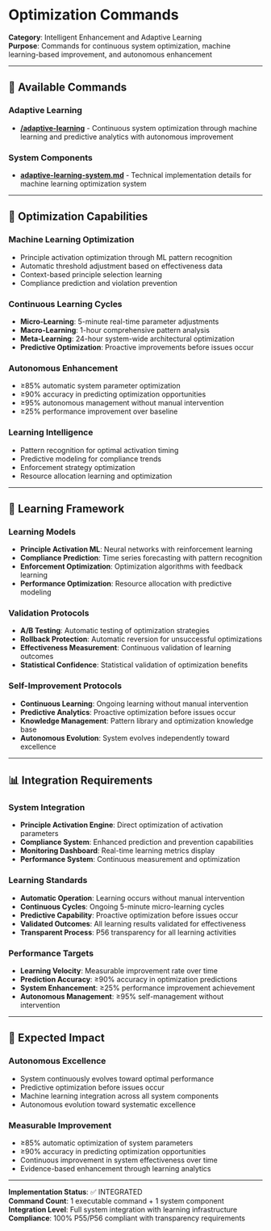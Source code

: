 # Optimization Commands

**Category**: Intelligent Enhancement and Adaptive Learning  
**Purpose**: Commands for continuous system optimization, machine learning-based improvement, and autonomous enhancement

---

## 🚀 Available Commands

### **Adaptive Learning**
- **[/adaptive-learning](./adaptive-learning.md)** - Continuous system optimization through machine learning and predictive analytics with autonomous improvement

### **System Components**
- **[adaptive-learning-system.md](./adaptive-learning-system.md)** - Technical implementation details for machine learning optimization system

---

## 🧠 Optimization Capabilities

### **Machine Learning Optimization**
- Principle activation optimization through ML pattern recognition
- Automatic threshold adjustment based on effectiveness data
- Context-based principle selection learning
- Compliance prediction and violation prevention

### **Continuous Learning Cycles**
- **Micro-Learning**: 5-minute real-time parameter adjustments
- **Macro-Learning**: 1-hour comprehensive pattern analysis
- **Meta-Learning**: 24-hour system-wide architectural optimization
- **Predictive Optimization**: Proactive improvements before issues occur

### **Autonomous Enhancement**
- ≥85% automatic system parameter optimization
- ≥90% accuracy in predicting optimization opportunities
- ≥95% autonomous management without manual intervention
- ≥25% performance improvement over baseline

### **Learning Intelligence**
- Pattern recognition for optimal activation timing
- Predictive modeling for compliance trends
- Enforcement strategy optimization
- Resource allocation learning and optimization

---

## 🔄 Learning Framework

### **Learning Models**
- **Principle Activation ML**: Neural networks with reinforcement learning
- **Compliance Prediction**: Time series forecasting with pattern recognition
- **Enforcement Optimization**: Optimization algorithms with feedback learning
- **Performance Optimization**: Resource allocation with predictive modeling

### **Validation Protocols**
- **A/B Testing**: Automatic testing of optimization strategies
- **Rollback Protection**: Automatic reversion for unsuccessful optimizations
- **Effectiveness Measurement**: Continuous validation of learning outcomes
- **Statistical Confidence**: Statistical validation of optimization benefits

### **Self-Improvement Protocols**
- **Continuous Learning**: Ongoing learning without manual intervention
- **Predictive Analytics**: Proactive optimization before issues occur
- **Knowledge Management**: Pattern library and optimization knowledge base
- **Autonomous Evolution**: System evolves independently toward excellence

---

## 📊 Integration Requirements

### **System Integration**
- **Principle Activation Engine**: Direct optimization of activation parameters
- **Compliance System**: Enhanced prediction and prevention capabilities
- **Monitoring Dashboard**: Real-time learning metrics display
- **Performance System**: Continuous measurement and optimization

### **Learning Standards**
- **Automatic Operation**: Learning occurs without manual intervention
- **Continuous Cycles**: Ongoing 5-minute micro-learning cycles
- **Predictive Capability**: Proactive optimization before issues occur
- **Validated Outcomes**: All learning results validated for effectiveness
- **Transparent Process**: P56 transparency for all learning activities

### **Performance Targets**
- **Learning Velocity**: Measurable improvement rate over time
- **Prediction Accuracy**: ≥90% accuracy in optimization predictions
- **System Enhancement**: ≥25% performance improvement achievement
- **Autonomous Management**: ≥95% self-management without intervention

---

## 🎯 Expected Impact

### **Autonomous Excellence**
- System continuously evolves toward optimal performance
- Predictive optimization before issues occur
- Machine learning integration across all system components
- Autonomous evolution toward systematic excellence

### **Measurable Improvement**
- ≥85% automatic optimization of system parameters
- ≥90% accuracy in predicting optimization opportunities
- Continuous improvement in system effectiveness over time
- Evidence-based enhancement through learning analytics

---

**Implementation Status**: ✅ INTEGRATED  
**Command Count**: 1 executable command + 1 system component  
**Integration Level**: Full system integration with learning infrastructure  
**Compliance**: 100% P55/P56 compliant with transparency requirements